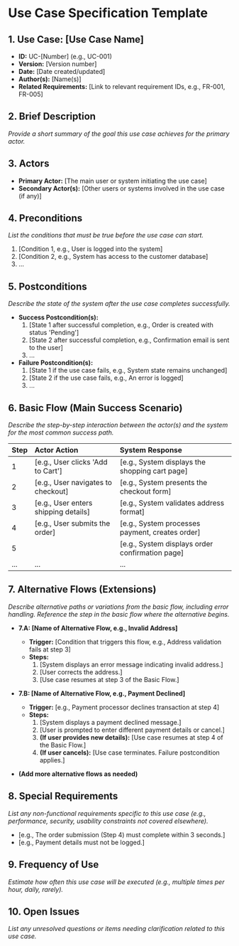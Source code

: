 # Use Case Specification Template

## 1. Use Case: [Use Case Name]

*   **ID:** UC-[Number] (e.g., UC-001)
*   **Version:** [Version number]
*   **Date:** [Date created/updated]
*   **Author(s):** [Name(s)]
*   **Related Requirements:** [Link to relevant requirement IDs, e.g., FR-001, FR-005]

## 2. Brief Description

*Provide a short summary of the goal this use case achieves for the primary actor.*

## 3. Actors

*   **Primary Actor:** [The main user or system initiating the use case]
*   **Secondary Actor(s):** [Other users or systems involved in the use case (if any)]

## 4. Preconditions

*List the conditions that must be true before the use case can start.*

1.  [Condition 1, e.g., User is logged into the system]
2.  [Condition 2, e.g., System has access to the customer database]
3.  ...

## 5. Postconditions

*Describe the state of the system after the use case completes successfully.*

*   **Success Postcondition(s):**
    1.  [State 1 after successful completion, e.g., Order is created with status 'Pending']
    2.  [State 2 after successful completion, e.g., Confirmation email is sent to the user]
    3.  ...
*   **Failure Postcondition(s):**
    1.  [State 1 if the use case fails, e.g., System state remains unchanged]
    2.  [State 2 if the use case fails, e.g., An error is logged]
    3.  ...

## 6. Basic Flow (Main Success Scenario)

*Describe the step-by-step interaction between the actor(s) and the system for the most common success path.*

| Step | Actor Action                        | System Response                                    |
| :--- | :---------------------------------- | :------------------------------------------------- |
| 1    | [e.g., User clicks 'Add to Cart']   | [e.g., System displays the shopping cart page]     |
| 2    | [e.g., User navigates to checkout]  | [e.g., System presents the checkout form]          |
| 3    | [e.g., User enters shipping details] | [e.g., System validates address format]            |
| 4    | [e.g., User submits the order]      | [e.g., System processes payment, creates order]    |
| 5    |                                     | [e.g., System displays order confirmation page]    |
| ...  | ...                                 | ...                                                |

## 7. Alternative Flows (Extensions)

*Describe alternative paths or variations from the basic flow, including error handling. Reference the step in the basic flow where the alternative begins.*

*   **7.A: [Name of Alternative Flow, e.g., Invalid Address]**
    *   **Trigger:** [Condition that triggers this flow, e.g., Address validation fails at step 3]
    *   **Steps:**
        1.  [System displays an error message indicating invalid address.]
        2.  [User corrects the address.]
        3.  [Use case resumes at step 3 of the Basic Flow.]

*   **7.B: [Name of Alternative Flow, e.g., Payment Declined]**
    *   **Trigger:** [e.g., Payment processor declines transaction at step 4]
    *   **Steps:**
        1.  [System displays a payment declined message.]
        2.  [User is prompted to enter different payment details or cancel.]
        3.  **(If user provides new details):** [Use case resumes at step 4 of the Basic Flow.]
        4.  **(If user cancels):** [Use case terminates. Failure postcondition applies.]

*   **(Add more alternative flows as needed)**

## 8. Special Requirements

*List any non-functional requirements specific to this use case (e.g., performance, security, usability constraints not covered elsewhere).*

*   [e.g., The order submission (Step 4) must complete within 3 seconds.]
*   [e.g., Payment details must not be logged.]

## 9. Frequency of Use

*Estimate how often this use case will be executed (e.g., multiple times per hour, daily, rarely).*

## 10. Open Issues

*List any unresolved questions or items needing clarification related to this use case.* 